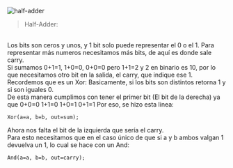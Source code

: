![half-adder](https://github.com/AndresFelipeMunozAguilar/Group_S13T3_Repository/assets/104959341/8489f60a-a26b-4717-a0de-3319fcd61a1f)
>Half-Adder:
<br>
Los bits son ceros y unos, y 1 bit solo puede representar el 0 o el 1. Para representar más numeros necesitamos más bits, de aquí es donde sale carry.<br>
Si sumamos 0+1=1, 1+0=0, 0+0=0 pero 1+1=2 y 2 en binario es 10, por lo que necesitamos otro bit en la salida, el carry, que indique ese 1.
Recordemos que es un Xor: Basicamente, si los bits son distintos retorna 1 y si son iguales 0.<br>
De esta manera cumplimos con tener el primer bit (El bit de la derecha) ya que 0+0=0 1+1=0 1+0=1 0+1=1
Por eso, se hizo esta linea:

```
Xor(a=a, b=b, out=sum);
```

Ahora nos falta el bit de la izquierda que sería el carry.<br>
Para esto necesitamos que en el caso único de que si a y b ambos valgan 1 devuelva un 1, lo cual se hace con un And:

```
And(a=a, b=b, out=carry);
```
